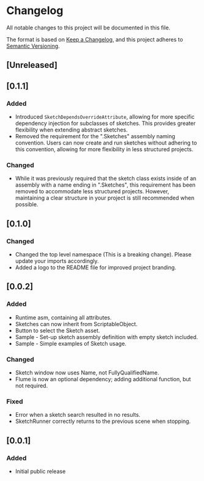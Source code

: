 # Changelog

All notable changes to this project will be documented in this file.

The format is based on [Keep a Changelog](https://keepachangelog.com/en/1.0.0/),
and this project adheres to [Semantic Versioning](https://semver.org/spec/v2.0.0.html).

## [Unreleased]

## [0.1.1]

### Added
- Introduced `SketchDependsOverrideAttribute`, allowing for more specific dependency injection for subclasses of sketches. This provides greater flexibility when extending abstract sketches.
- Removed the requirement for the ".Sketches" assembly naming convention. Users can now create and run sketches without adhering to this convention, allowing for more flexibility in less structured projects.

### Changed
- While it was previously required that the sketch class exists inside of an assembly with a name ending in ".Sketches", this requirement has been removed to accommodate less structured projects. However, maintaining a clear structure in your project is still recommended when possible.

## [0.1.0]

### Changed

- Changed the top level namespace (This is a breaking change). Please update your imports accordingly.
- Added a logo to the README file for improved project branding. 

## [0.0.2]

### Added

- Runtime asm, containing all attributes.
- Sketches can now inherit from ScriptableObject.
- Button to select the Sketch asset.
- Sample - Set-up sketch assembly definition with empty sketch included.
- Sample - Simple examples of Sketch usage.

### Changed

- Sketch window now uses Name, not FullyQualifiedName.
- Flume is now an optional dependency; adding additional function, but not required.

### Fixed

- Error when a sketch search resulted in no results.
- SketchRunner correctly returns to the previous scene when stopping.

## [0.0.1]

### Added

- Initial public release

